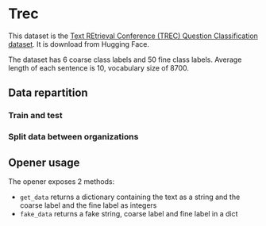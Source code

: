 # Trec

This dataset is the [Text REtrieval Conference (TREC) Question Classification dataset](https://huggingface.co/datasets/trec).
It is download from Hugging Face.

The dataset has 6 coarse class labels and 50 fine class labels.
Average length of each sentence is 10, vocabulary size of 8700.

## Data repartition

### Train and test

### Split data between organizations

## Opener usage

The opener exposes 2 methods:

- `get_data` returns a dictionary containing the text as a string and the coarse label and the fine label as integers
- `fake_data` returns a fake string, coarse label and fine label in a dict
